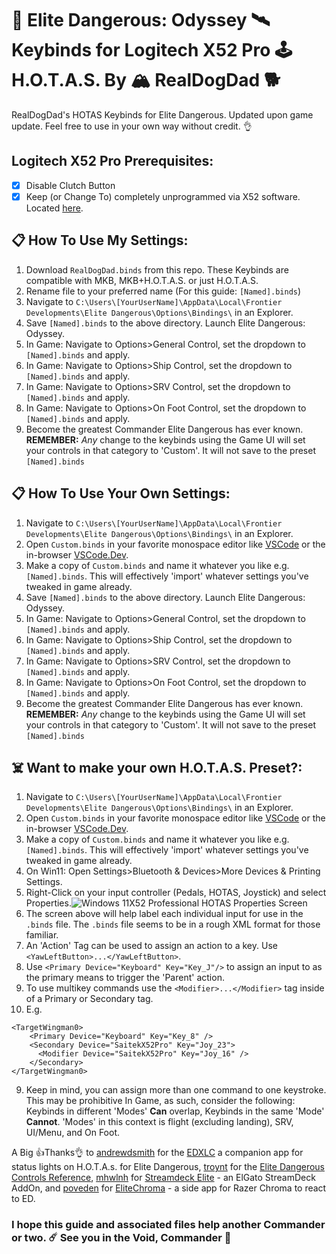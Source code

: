 # 🚀 Elite Dangerous: Odyssey 🛰️ Keybinds for Logitech X52 Pro 🕹️ H.O.T.A.S. By 🏔️ RealDogDad 🐕
RealDogDad's HOTAS Keybinds for Elite Dangerous. Updated upon game update.
Feel free to use in your own way without credit. 👌
## Logitech X52 Pro Prerequisites:
- [x] Disable Clutch Button
- [x] Keep (or Change To) completely unprogrammed via X52 software. Located [here](https://logitechg502.com/wp-content/drivers/X52_HOTAS_x86_8_0_213_0.exe). 
## 📋 How To Use My Settings:
1. Download `RealDogDad.binds` from this repo. These Keybinds are compatible with MKB, MKB+H.O.T.A.S. or just H.O.T.A.S.
2. Rename file to your preferred name (For this guide: `[Named].binds`)
1. Navigate to `C:\Users\[YourUserName]\AppData\Local\Frontier Developments\Elite Dangerous\Options\Bindings\` in an Explorer.
2. Save `[Named].binds` to the above directory. Launch Elite Dangerous: Odyssey.
3. In Game: Navigate to Options>General Control, set the dropdown to `[Named].binds` and apply.
4. In Game: Navigate to Options>Ship Control, set the dropdown to `[Named].binds` and apply.
5. In Game: Navigate to Options>SRV Control, set the dropdown to `[Named].binds` and apply.
6. In Game: Navigate to Options>On Foot Control, set the dropdown to `[Named].binds` and apply.
7. Become the greatest Commander Elite Dangerous has ever known.
__REMEMBER:__ *Any* change to the keybinds using the Game UI will set your controls in that category to 'Custom'. It will not save to the preset `[Named].binds`
## 📋 How To Use Your Own Settings:
1. Navigate to `C:\Users\[YourUserName]\AppData\Local\Frontier Developments\Elite Dangerous\Options\Bindings\` in an Explorer.
2. Open `Custom.binds` in your favorite monospace editor like [VSCode](https://code.visualstudio.com/) or the in-browser [VSCode.Dev](https://vscode.dev/).
3. Make a copy of `Custom.binds` and name it whatever you like e.g. `[Named].binds`. This will effectively 'import' whatever settings you've tweaked in game already.
2. Save `[Named].binds` to the above directory. Launch Elite Dangerous: Odyssey.
4. In Game: Navigate to Options>General Control, set the dropdown to `[Named].binds` and apply.
5. In Game: Navigate to Options>Ship Control, set the dropdown to `[Named].binds` and apply.
6. In Game: Navigate to Options>SRV Control, set the dropdown to `[Named].binds` and apply.
7. In Game: Navigate to Options>On Foot Control, set the dropdown to `[Named].binds` and apply.
8. Become the greatest Commander Elite Dangerous has ever known.
__REMEMBER:__ *Any* change to the keybinds using the Game UI will set your controls in that category to 'Custom'. It will not save to the preset `[Named].binds`
## ☠️ Want to make your own H.O.T.A.S. Preset?:
1. Navigate to `C:\Users\[YourUserName]\AppData\Local\Frontier Developments\Elite Dangerous\Options\Bindings\` in an Explorer.
2. Open `Custom.binds` in your favorite monospace editor like [VSCode](https://code.visualstudio.com/) or the in-browser [VSCode.Dev](https://vscode.dev/).
3. Make a copy of `Custom.binds` and name it whatever you like e.g. `[Named].binds`. This will effectively 'import' whatever settings you've tweaked in game already. 
4. On Win11: Open Settings>Bluetooth & Devices>More Devices & Printing Settings. 
5. Right-Click on your input controller (Pedals, HOTAS, Joystick) and select Properties.<picture><source media="(prefers-color-scheme: dark)" srcset="https://i.ibb.co/PYdS3TZ/Controller-Properties.png" alt="Controller-Properties"><img alt="Windows 11X52 Professional HOTAS Properties Screen" src="https://i.ibb.co/PYdS3TZ/Controller-Properties.png"></picture>
6. The screen above will help label each individual input for use in the `.binds` file. The `.binds` file seems to be in a rough XML format for those familiar.
7. An 'Action' Tag can be used to assign an action to a key. Use `<YawLeftButton>...</YawLeftButton>`.
7. Use `<Primary Device="Keyboard" Key="Key_J"/>` to assign an input to as the primary means to trigger the 'Parent' action.
9. To use multikey commands use the `<Modifier>...</Modifier>` tag inside of a Primary or Secondary tag.
8. E.g. 
```
<TargetWingman0>
	<Primary Device="Keyboard" Key="Key_8" />
	<Secondary Device="SaitekX52Pro" Key="Joy_23">
	  <Modifier Device="SaitekX52Pro" Key="Joy_16" />
	</Secondary>
</TargetWingman0>
```
9. Keep in mind, you can assign more than one command to one keystroke. This may be prohibitive In Game, as such, consider the following: Keybinds in different 'Modes' __Can__ overlap, Keybinds in the same 'Mode' __Cannot__. 'Modes' in this context is flight (excluding landing), SRV, UI/Menu, and On Foot.

A Big 👍Thanks👌 to [andrewdsmith](https://github.com/andrewdsmith) for the [EDXLC](https://github.com/andrewdsmith/edxlc) a companion app for status lights on H.O.T.A.s. for Elite Dangerous, [troynt](https://github.com/troynt) for the [Elite Dangerous Controls Reference](https://troynt.github.io/elite_dangerous_controls_reference/), [mhwlnh](https://github.com/mhwlng) for [Streamdeck Elite](https://github.com/mhwlng/streamdeck-elite) - an ElGato StreamDeck AddOn, and [poveden](https://github.com/poveden) for [EliteChroma](https://github.com/poveden/EliteChroma/) - a side app for Razer Chroma to react to ED.
### I hope this guide and associated files help another Commander or two. ☄️ See you in the Void, Commander 🌌
